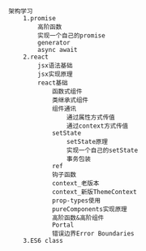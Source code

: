 #

    架构学习
        1.promise
            高阶函数
            实现一个自己的promise
            generator
            async await
        2.react
            jsx语法基础
            jsx实现原理
            react基础
                函数式组件
                类继承式组件
                组件通讯
                    通过属性方式传值
                    通过context方式传值
                setState
                    setState原理
                    实现一个自己的setState
                    事务包装
                ref
                钩子函数
                context_老版本
                context_新版ThemeContext
                prop-types使用
                pureComponents实现原理
                高阶函数&高阶组件
                Portal
                错误边界Error Boundaries
        3.ES6 class
